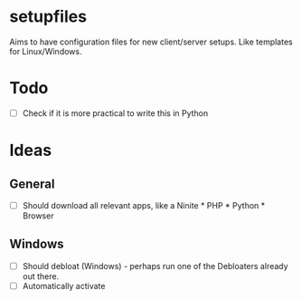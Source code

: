# setupfiles
Aims to have configuration files for new client/server setups. Like templates for Linux/Windows.

# Todo
- [ ] Check if it is more practical to write this in Python

# Ideas
## General
- [ ] Should download all relevant apps, like a Ninite
      * PHP
      * Python
      * Browser
## Windows
- [ ] Should debloat (Windows) - perhaps run one of the Debloaters already out there.
- [ ] Automatically activate
